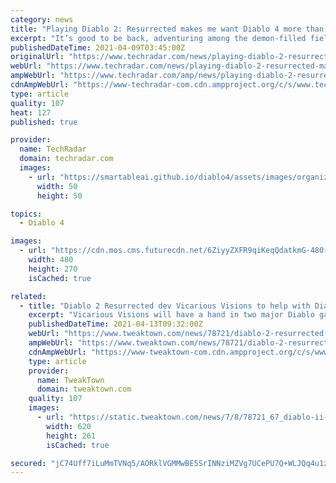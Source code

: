 ```yaml
---
category: news
title: "Playing Diablo 2: Resurrected makes me want Diablo 4 more than ever"
excerpt: "It’s good to be back, adventuring among the demon-filled fields of Old Tristram in Diablo 2: Resurrected. But revisiting these familiar blood-soaked caverns and crumbling ruins made me long for what’s ..."
publishedDateTime: 2021-04-09T03:45:00Z
originalUrl: "https://www.techradar.com/news/playing-diablo-2-resurrected-makes-me-want-diablo-4-more-than-ever"
webUrl: "https://www.techradar.com/news/playing-diablo-2-resurrected-makes-me-want-diablo-4-more-than-ever"
ampWebUrl: "https://www.techradar.com/amp/news/playing-diablo-2-resurrected-makes-me-want-diablo-4-more-than-ever"
cdnAmpWebUrl: "https://www-techradar-com.cdn.ampproject.org/c/s/www.techradar.com/amp/news/playing-diablo-2-resurrected-makes-me-want-diablo-4-more-than-ever"
type: article
quality: 107
heat: 127
published: true

provider:
  name: TechRadar
  domain: techradar.com
  images:
    - url: "https://smartableai.github.io/diablo4/assets/images/organizations/techradar.com-50x50.jpg"
      width: 50
      height: 50

topics:
  - Diablo 4

images:
  - url: "https://cdn.mos.cms.futurecdn.net/6ZiyyZXFR9qiKeqQdatkmG-480-80.jpg"
    width: 480
    height: 270
    isCached: true

related:
  - title: "Diablo 2 Resurrected dev Vicarious Visions to help with Diablo 4"
    excerpt: "Vicarious Visions will have a hand in two major Diablo game productions: The hotly-anticipated Diablo 2 Resurrected, and the upcoming mainline sequel Diablo IV. According to a new job posting, the ..."
    publishedDateTime: 2021-04-13T09:32:00Z
    webUrl: "https://www.tweaktown.com/news/78721/diablo-2-resurrected-dev-vicarious-visions-to-help-with-4/index.html"
    ampWebUrl: "https://www.tweaktown.com/news/78721/diablo-2-resurrected-dev-vicarious-visions-to-help-with-4/amp.html"
    cdnAmpWebUrl: "https://www-tweaktown-com.cdn.ampproject.org/c/s/www.tweaktown.com/news/78721/diablo-2-resurrected-dev-vicarious-visions-to-help-with-4/amp.html"
    type: article
    provider:
      name: TweakTown
      domain: tweaktown.com
    quality: 107
    images:
      - url: "https://static.tweaktown.com/news/7/8/78721_67_diablo-ii-resurrected-dev-vicarious-visions-to-help-with-4.jpg"
        width: 620
        height: 261
        isCached: true

secured: "jC74Uff7iLuMmTVNq5/AORklVGMMwBE5SrINNziMZVg7UCePU7Q+WLJQq4u1zlJKTxuiOH2TQKF0o+V31PpzNDpUtlYhRxZOiatjInm11VA1/JqF5QLi7T+49P4abb8u4tP+AyyhSs5y8/JTnEboxHCV2e9Zafz2cbijPxiTRFDQoExGfpLERzdEWM5TJdLfKLeXwKJDDDpR3zcRMWGFlRDApOOUZaxiK1xP4y3tPmG7DFFRIWWgj7sZvfQmgLdm83isFiYy9z6YwJSrDnpIi32HXQSMfYHzs20U8ekxjj3mvyQRtuoTy+/2XNhs/w2D6lRPraJoRKxHb6LrhdPs8pUq5IcK+7NXKiiJGd7xf1U=;hXbTALpfUWI08qHKdgch4A=="
---
```


